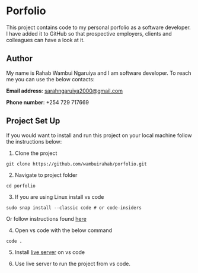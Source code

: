 # Porfolio
This project contains code to my personal porfolio as a software developer. I have added it to GitHub so that prospective employers, clients and colleagues can have a look at it.

## Author
My name is Rahab Wambui Ngaruiya and I am software developer. To reach me you can use the below contacts:

**Email address**: sarahngaruiya2000@gmail.com

**Phone number**: +254 729 717669

## Project Set Up
If you would want to install and run this project on your local machine follow the instructions below:

1. Clone the project
```
git clone https://github.com/wambuirahab/porfolio.git
```
2. Navigate to project folder
```
cd porfolio
```
3. If you are using Linux install vs code
```
sudo snap install --classic code # or code-insiders
```
Or follow instructions found [here](https://code.visualstudio.com/docs/setup/linux) 

4. Open vs code with the below command
```
code .
```
5. Install [live server](https://marketplace.visualstudio.com/items?itemName=ritwickdey.LiveServer) on vs code 

6. Use live server to run the project from vs code.
 